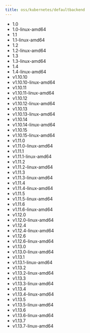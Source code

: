 ```yaml
---
title: oss/kubernetes/defaultbackend
---
```

- 1.0
- 1.0-linux-amd64
- 1.1
- 1.1-linux-amd64
- 1.2
- 1.2-linux-amd64
- 1.3
- 1.3-linux-amd64
- 1.4
- 1.4-linux-amd64
- v1.10.10
- v1.10.10-linux-amd64
- v1.10.11
- v1.10.11-linux-amd64
- v1.10.12
- v1.10.12-linux-amd64
- v1.10.13
- v1.10.13-linux-amd64
- v1.10.14
- v1.10.14-linux-amd64
- v1.10.15
- v1.10.15-linux-amd64
- v1.11.0
- v1.11.0-linux-amd64
- v1.11.1
- v1.11.1-linux-amd64
- v1.11.2
- v1.11.2-linux-amd64
- v1.11.3
- v1.11.3-linux-amd64
- v1.11.4
- v1.11.4-linux-amd64
- v1.11.5
- v1.11.5-linux-amd64
- v1.11.6
- v1.11.6-linux-amd64
- v1.12.0
- v1.12.0-linux-amd64
- v1.12.4
- v1.12.4-linux-amd64
- v1.12.6
- v1.12.6-linux-amd64
- v1.13.0
- v1.13.0-linux-amd64
- v1.13.1
- v1.13.1-linux-amd64
- v1.13.2
- v1.13.2-linux-amd64
- v1.13.3
- v1.13.3-linux-amd64
- v1.13.4
- v1.13.4-linux-amd64
- v1.13.5
- v1.13.5-linux-amd64
- v1.13.6
- v1.13.6-linux-amd64
- v1.13.7
- v1.13.7-linux-amd64
